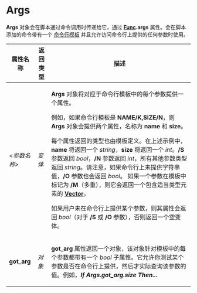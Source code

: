 # Args

**Args** 对象会在脚本通过命令调用时传递给它，通过 **[Func](func.zh.md).args** 属性。会在脚本添加的命令带有一个 [命令行模板](../../command_reference/argument_types.zh.md) 并且允许访问命令行上提供的任何参数时使用。

<table>
<thead><tr><th>
属性名称</th><th>
返回类型</th><th>
描述
</th></tr></thead><tbody><tr><td>

*\<参数名称\>*</td><td>

*变体*</td><td>

**Args** 对象将对应于命令行模板中的每个参数提供一个属性。

例如，如果命令行模板是 **NAME/K,SIZE/N**，则 **Args** 对象会提供两个属性，名称为 **name** 和 **size**。

每个属性返回的类型也由模板定义。在上述示例中，**name** 将返回一个 *string*，**size** 将返回一个 *int*。**/S** 参数返回 *bool*，**/N** 参数返回 *int*，所有其他参数类型返回 *string*。请注意，如果命令行上未提供字符串值，**/O** 参数也会返回 *bool*。
如果一个参数在模板中标记为 **/M**（多重），则它会返回一个包含适当类型元素的 **[Vector](vector.zh.md)**。

如果用户未在命令行上提供某个参数，则其属性会返回 *bool*（对于 **/S** 或 **/O** 参数），否则返回一个空变体。
</td></tr><tr><td>

**got_arg**</td><td>

*对象*</td><td>

**got_arg** 属性返回一个对象，该对象针对模板中的每个参数都带有一个 *bool* 子属性。它允许你测试某个参数是否在命令行上提供，然后才实际查询该参数的值。例如，***If Args.got_arg.size Then...***
</td></tr></tbody>
</table>